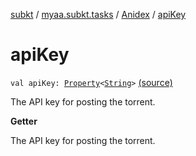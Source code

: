 [subkt](../../index.md) / [myaa.subkt.tasks](../index.md) / [Anidex](index.md) / [apiKey](./api-key.md)

# apiKey

`val apiKey: `[`Property`](https://docs.gradle.org/current/javadoc/org/gradle/api/provider/Property.html)`<`[`String`](https://kotlinlang.org/api/latest/jvm/stdlib/kotlin/-string/index.html)`>` [(source)](https://github.com/Myaamori/SubKt/blob/0.1.11/src/main/kotlin/myaa/subkt/tasks/tasks.kt#L1131)

The API key for posting the torrent.

**Getter**

The API key for posting the torrent.

